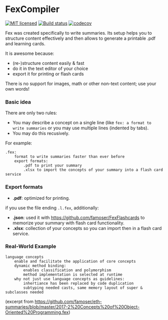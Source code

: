 # FexCompiler

[![MIT licensed](https://img.shields.io/badge/license-MIT-blue.svg)](./LICENSE)
[![Build status](https://ci.appveyor.com/api/projects/status/987fgimtc5rk546d?svg=true)](https://ci.appveyor.com/project/famoser/fexcompiler)
[![codecov](https://codecov.io/gh/famoser/FexCompiler/branch/master/graph/badge.svg)](https://codecov.io/gh/famoser/FexCompiler)

Fex was created specifically to write summaries. 
Its setup helps you to structure content effectively and then allows to generate a printable .pdf and learning cards.

It is awesome because:

- (re-)structure content easily & fast
- do it in the text editor of your choice
- export it for printing or flash cards

There is no support for images, math or other non-text content; use your own words!

### Basic idea

There are only two rules:

- You may describe a concept on a single line (like `fex: a format to write summaries` or you may use multiple lines (indented by tabs).
- You may do this recusively.

For example:

```
.fex:
	format to write summaries faster than ever before
	export formats:
		.pdf to print your summary
		.xlsx to import the concepts of your summary into a flash card service
```

### Export formats

- **.pdf**: optimized for printing.

if you use the file ending `.l.fex`, additionally:

- **.json**: used it with https://github.com/famoser/FexFlashcards to memorize your summary with flash card functionality.
- **.xlsx**: collection of your concepts so you can import then in a flash card service.


### Real-World Example

```
language concepts
	enable and facilitate the application of core concepts
	dynamic method binding:
		enables classification and polymorphism
		method implementation is selected at runtime
	why not just use language concepts as guidelines:
		inhertiance has been replaced by code duplication
		subtyping needed casts, same memory layout of super & subclasses needed
```
(excerpt from https://github.com/famoser/eth-summaries/blob/master/2017-2%20Concepts%20of%20Object-Oriented%20Programming.fex)